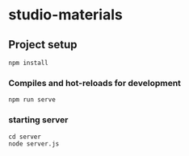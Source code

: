 # studio-materials

## Project setup
```
npm install
```

### Compiles and hot-reloads for development
```
npm run serve
```

### starting server 
```
cd server
node server.js
```
